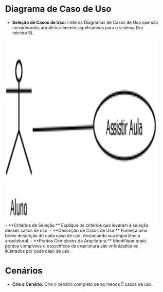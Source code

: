 # Diagrama de Caso de Uso

- **Seleção de Casos de Uso:** Liste os Diagramas de Casos de Uso que são considerados arquiteturalmente significativos para o sistema (No mínimo 5).
<img src="./img/assistirAula.png" width="500" height="600">
- **Critérios de Seleção:** Explique os critérios que levaram à seleção desses casos de uso.
- **Descrição de Casos de Uso:** Forneça uma breve descrição de cada caso de uso, destacando sua importância arquitetural.
- **Pontos Complexos da Arquitetura:** Identifique quais pontos complexos e específicos da arquitetura são enfatizados ou ilustrados por cada caso de uso.

# Cenários
- **Crie o Cenário:** Crie o cenário completo de ao menos 5 casos de uso. 
